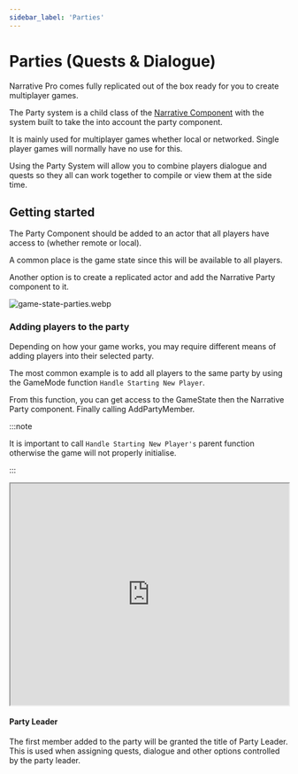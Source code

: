 ```yaml
---
sidebar_label: 'Parties'
---
```


# Parties (Quests & Dialogue)

Narrative Pro comes fully replicated out of the box ready for you to create multiplayer games.

The Party system is a child class of the [Narrative Component](../tales-component/index.md) with the system built to take the into account the party component.

It is mainly used for multiplayer games whether local or networked. Single player games will normally have no use for this.

Using the Party System will allow you to combine players dialogue and quests so they all can work together to compile or view them at the side time.

## Getting started

The Party Component should be added to an actor that all players have access to (whether remote or local).

A common place is the game state since this will be available to all players. 

Another option is to create a replicated actor and add the Narrative Party component to it.

![game-state-parties.webp](//img/quests-and-dialogue/parties/game-state-parties.webp)

### Adding players to the party

Depending on how your game works, you may require different means of adding players into their selected party.

The most common example is to add all players to the same party by using the GameMode function `Handle Starting New Player`.

From this function, you can get access to the GameState then the Narrative Party component. Finally calling AddPartyMember.

:::note

It is important to call `Handle Starting New Player's` parent function otherwise the game will not properly initialise.

:::

<iframe src="https://blueprintue.com/render/pt7x6qon/" width="100%" height="400" scrolling="no" allowfullscreen></iframe>

#### Party Leader

The first member added to the party will be granted the title of Party Leader. This is used when assigning quests, dialogue and other options controlled by the party leader.